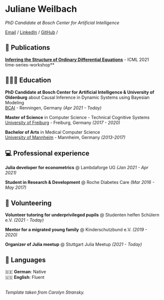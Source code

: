 # Juliane Weilbach

_PhD Candidate at Bosch Center for Artificial Intelligence_ <br>

[Email](mailto:juliane.weilbach@de.bosch.com) / [LinkedIn](https://www.linkedin.com/in/juliane-weilbach/) / [GitHub](https://github.com/JulesBlubb/) /

## :page_facing_up: Publications

[**Inferring the Structure of Ordinary Differential Equations**](https://arxiv.org/abs/2107.07345) - ICML 2021 time-series-workshop**

## 👩🏼‍🎓 Education

**PhD Candidate at Bosch Center for Artificial Intelligence & University of Oldenburg** about Causal Inference in Dynamic Systems using Bayesian Modeling<br>
[BCAI](https://www.bosch-ai.com/) - Renningen, Germany _(Apr 2021 - Today)_ <br>

**Master of Science** in Computer Science - Technical Cognitive Systems<br>
[University of Freiburg](https://www.tf.uni-freiburg.de/de) - Freiburg, Germany _(2017 - 2020)_

**Bachelor of Arts** in Medical Computer Science <br>
[University of Mannheim](https://www.hs-mannheim.de/imb.html) - Mannheim, Germany _(2013-2017)_

## :computer: Professional experience

**Julia developer for econometrics** @ Lambdaforge UG _(Jan 2021 - Apr 2021)_ <br>

**Student in Research & Development** @ Roche Diabetes Care _(Mar 2016 - May 2017)_ <br>

## :busts_in_silhouette: Volunteering

**Volunteer tutoring for underprivileged pupils** @ Studenten helfen Schülern e.V. _(2021 - Today)_

**Mentor for a migrated young family** @ Kinderschutzbund e.V. _(2019 - 2020)_

**Organizer of Julia meetup** @ Stuttgart Julia Meetup _(2021 - Today)_

## 💬 Languages

🇩🇪 **German**: Native <br>
🇺🇸 **English**: Fluent 
<br><br>






_Template taken from Carolyn Stransky._
